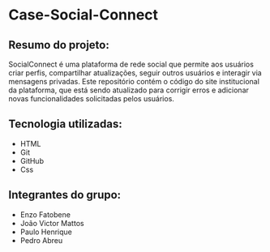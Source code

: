 # Case-Social-Connect
## Resumo do projeto:
SocialConnect é uma plataforma de rede social que permite aos usuários criar perfis, compartilhar atualizações, seguir outros usuários e interagir via mensagens privadas. Este repositório contém o código do site institucional da plataforma, que está sendo atualizado para corrigir erros e adicionar novas funcionalidades solicitadas pelos usuários.
## Tecnologia utilizadas:
* HTML
* Git
* GitHub
* Css
## Integrantes do grupo:
* Enzo Fatobene
* João Victor Mattos
* Paulo Henrique
* Pedro Abreu